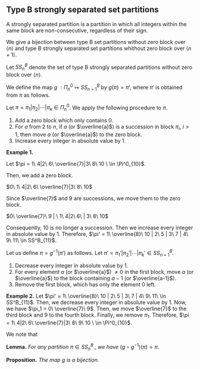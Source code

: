 ## Type B strongly separated set partitions
A strongly separated partition is a partition in which all integers within the same block are non-consecutive, regardless of their sign.

We give a bijection between type B set partitions without zero block over $\langle n \rangle$ and type B strongly separated set partitions whithout zero block over $\langle n+1 \rangle$.

Let $SS^B_n$ denote the set of type B strongly separated partitions without zero block over $\langle n \rangle$.

We define the map $g\ : \Pi^0_n \mapsto SS^B_{n+1}$ by $g(\pi) = \pi'$, where $\pi'$ is obtained from $\pi$ as follows.

Let $\pi = \pi_1 | \pi_2 | \cdots | \pi_k \in \Pi^0_n$. We apply the following procedure to $\pi$.

1. Add a zero block which only contains $0$.
2. For $a$ from $2$ to $n$, if $a$ (or $\overline{a}$) is a succession in block $\pi_i$, $i>1$, then move $a$ (or $\overline{a}$) to the zero block.
3. Increase every integer in absolute value by $1$.

**Example 1.** 

Let $\pi = 1\ 4|2\ 6\ \overline{7}|3\ 8\ 10 \ \in \Pi^0_{10}$. 

Then, we add a zero block. 

$0\ 1\ 4|2\ 6\ \overline{7}|3\ 8\ 10$

Since $\overline{7}$ and $9$ are successions, we move them to the zero block.

$0\ \overline{7}\ 9 | \ 1\ 4|2\ 6\ | 3\ 8\ 10$

Consequently, $10$ is no longer a succession. Then we increase every integer in absolute value by 1. Therefore, $\pi' = 1\ \overline{8}\ 10 | 2\ 5 | 3\ 7 | 4\ 9\ 11\ \in SS^B_{11}$.

Let us define $\pi = g^{-1}(\pi')$ as follows. Let $\pi' = \pi_1' | \pi_2' | \cdots | \pi_k' \in SS^B_{n+1}$.

1. Decrease every integer in absolute value by 1.
2. For every element $a$ (or $\overline{a}$) $\ne 0$ in the first block, move $a$ (or $\overline{a}$) to the block containing $a-1$ (or $\overline{a-1}$).
3. Remove the first block, which has only the element $0$ left.

**Example 2.** Let $\pi' = 1\ \overline{8}\ 10 | 2\ 5 | 3\ 7 | 4\ 9\ 11\ \in SS^B_{11}$. Then, we decrease every integer in absolute value by 1. Now, we have $\pi_1 = 0\ \overline{7}\ 9$. Then, we move $\overline{7}$ to the third block and $9$ to the fourth block. Finally, we remove $\pi_1$. Therefore, $\pi = 1\ 4|2\ 6\ \overline{7}|3\ 8\ 9\ 10 \ \in \Pi^0_{10}$.

We note that

**Lemma.** *For any partition* $\pi \in SS^B_n$ *, we have* $(g \circ g^{-1})(\pi) = \pi$.

**Proposition.** *The map g is a bijection.*
